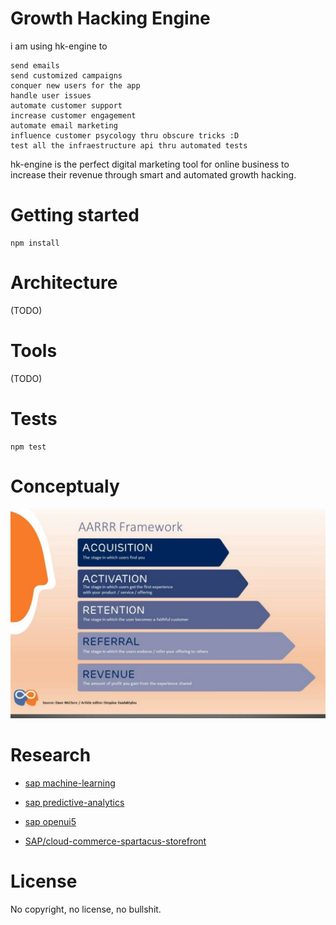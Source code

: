 Growth Hacking Engine
=====

i am using hk-engine to

    send emails
    send customized campaigns
    conquer new users for the app
    handle user issues
    automate customer support
    increase customer engagement
    automate email marketing
    influence customer psycology thru obscure tricks :D
    test all the infraestructure api thru automated tests

hk-engine is the perfect digital marketing tool for online business to increase their revenue 
through smart and automated growth hacking.

Getting started
====
    npm install

Architecture
====
(TODO)

Tools
====
(TODO)

Tests
====
    npm test

Conceptualy
====
![](concept.jpeg)

Research
===
* [sap machine-learning](https://developers.sap.com/topics/machine-learning.html#details/cjma26n0zd51s0932uoh0h452)

* [sap predictive-analytics](https://www.sap.com/products/predictive-analytics.html)

* [sap openui5](https://openui5.hana.ondemand.com/#/sample/sap.ui.layout.sample.DynamicSideContent/preview)

* [SAP/cloud-commerce-spartacus-storefront](https://github.com/SAP/cloud-commerce-spartacus-storefront)

License
====
No copyright, no license, no bullshit.
